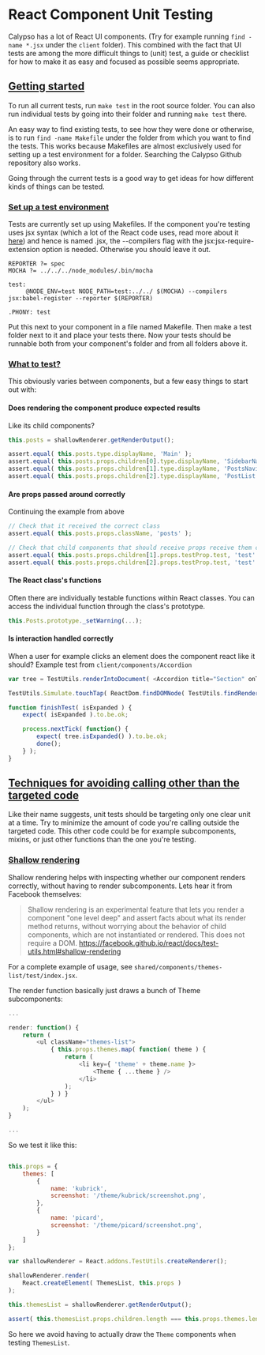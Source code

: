# React Component Unit Testing

Calypso has a lot of React UI components. (Try for example running `find -name *.jsx` under the `client` folder). This combined with the fact that UI tests are among the more difficult things to (unit) test, a guide or checklist for how to make it as easy and focused as possible seems appropriate.

## [Getting started](#getting-started)

To run all current tests, run `make test` in the root source folder. You can also run individual tests by going into their folder and running `make test` there.

An easy way to find existing tests, to see how they were done or otherwise, is to run `find -name Makefile` under the folder from which you want to find the tests. This works because Makefiles are almost exclusively used for setting up a test environment for a folder. Searching the Calypso Github repository also works.

Going through the current tests is a good way to get ideas for how different kinds of things can be tested.

### [Set up a test environment](#setting-up-environment)
Tests are currently set up using Makefiles. If the component you're testing uses jsx syntax (which a lot of the React code uses, read more about it [here](https://facebook.github.io/react/docs/jsx-in-depth.html)) and hence is named .jsx, the --compilers flag with the jsx:jsx-require-extension option is needed. Otherwise you should leave it out.
```
REPORTER ?= spec
MOCHA ?= ../../../node_modules/.bin/mocha

test:
     @NODE_ENV=test NODE_PATH=test:../../ $(MOCHA) --compilers jsx:babel-register --reporter $(REPORTER)

.PHONY: test
```


Put this next to your component in a file named Makefile. Then make a test folder next to it and place your tests there. Now your tests should be runnable both from your component's folder and from all folders above it.


### [What to test?](#what-to-test)

This obviously varies between components, but a few easy things to start out with:
#### Does rendering the component produce expected results
Like its child components?

```javascript
this.posts = shallowRenderer.getRenderOutput();

assert.equal( this.posts.type.displayName, 'Main' );
assert.equal( this.posts.props.children[0].type.displayName, 'SidebarNavigation' );
assert.equal( this.posts.props.children[1].type.displayName, 'PostsNavigation' );
assert.equal( this.posts.props.children[2].type.displayName, 'PostList' );
```

#### Are props passed around correctly
Continuing the example from above

```javascript
// Check that it received the correct class
assert.equal( this.posts.props.className, 'posts' );

// Check that child components that should receive props receive them correctly
assert.equal( this.posts.props.children[1].props.testProp.test, 'test' );
assert.equal( this.posts.props.children[2].props.testProp.test, 'test' );
```

#### The React class's functions
Often there are individually testable functions within React classes. You can access the individual function through the class's prototype.

```javascript
this.Posts.prototype._setWarning(...);
```

#### Is interaction handled correctly
When a user for example clicks an element does the component react like it should?
Example test from `client/components/Accordion`

```javascript
var tree = TestUtils.renderIntoDocument( <Accordion title="Section" onToggle={ finishTest }>Content</Accordion> );

TestUtils.Simulate.touchTap( ReactDom.findDOMNode( TestUtils.findRenderedDOMComponentWithClass( tree, 'accordion__toggle' ) ) );

function finishTest( isExpanded ) {
	expect( isExpanded ).to.be.ok;

	process.nextTick( function() {
		expect( tree.isExpanded() ).to.be.ok;
		done();
	} );
}
```

## [Techniques for avoiding calling other than the targeted code](#techniques-for-avoiding-calling-other-code)
Like their name suggests, unit tests should be targeting only one clear unit at a time. Try to minimize the amount of code you're calling outside the targeted code. This other code could be for example subcomponents, mixins, or just other functions than the one you're testing.

### [Shallow rendering](#shallow-rendering)
Shallow rendering helps with inspecting whether our component renders correctly, without having to render subcomponents. Lets hear it from Facebook themselves:

>Shallow rendering is an experimental feature that lets you render a component "one level deep" and assert facts about what its render method returns, without worrying about the behavior of child components, which are not instantiated or rendered. This does not require a DOM.
https://facebook.github.io/react/docs/test-utils.html#shallow-rendering

For a complete example of usage, see `shared/components/themes-list/test/index.jsx`.

The render function basically just draws a bunch of Theme subcomponents:
```javascript
...

render: function() {
	return (
		<ul className="themes-list">
			{ this.props.themes.map( function( theme ) {
				return (
					<li key={ 'theme' + theme.name }>
						<Theme { ...theme } />
					</li>
				);
			} ) }
		</ul>
	);
}

...

```

So we test it like this:

```javascript

this.props = {
    themes: [
        {
            name: 'kubrick',
            screenshot: '/theme/kubrick/screenshot.png',
        },
        {
            name: 'picard',
            screenshot: '/theme/picard/screenshot.png',
        }
    ]
};

var shallowRenderer = React.addons.TestUtils.createRenderer();

shallowRenderer.render(
    React.createElement( ThemesList, this.props )
);

this.themesList = shallowRenderer.getRenderOutput();

assert( this.themesList.props.children.length === this.props.themes.length, 'child count is different from themes count' );

```

So here we avoid having to actually draw the `Theme` components when testing `ThemesList`.

